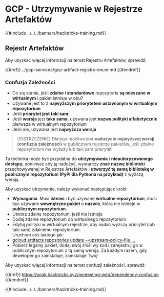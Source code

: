 # GCP - Utrzymywanie w Rejestrze Artefaktów

{{#include ../../../banners/hacktricks-training.md}}

## Rejestr Artefaktów

Aby uzyskać więcej informacji na temat Rejestru Artefaktów, sprawdź:

{{#ref}}
../gcp-services/gcp-artifact-registry-enum.md
{{#endref}}

### Confuzja Zależności

- Co się stanie, jeśli **zdalne i standardowe** repozytoria **są mieszane w wirtualnym** i pakiet istnieje w obu?
- Używane jest to z **najwyższym priorytetem ustawionym w wirtualnym repozytorium**
- Jeśli **priorytet jest taki sam**:
- Jeśli **wersja** jest **taka sama**, używana jest **nazwa polityki alfabetycznie** pierwsza w wirtualnym repozytorium
- Jeśli nie, używana jest **najwyższa wersja**

> [!OSTRZEŻENIE]
> Dlatego możliwe jest **nadużycie najwyższej wersji (confuzja zależności)** w publicznym rejestrze pakietów, jeśli zdalne repozytorium ma wyższy lub taki sam priorytet

Ta technika może być przydatna do **utrzymywania** i **nieautoryzowanego dostępu**, ponieważ aby ją nadużyć, wystarczy **znać nazwę biblioteki** przechowywanej w Rejestrze Artefaktów i **utworzyć tę samą bibliotekę w publicznym repozytorium (PyPi dla Pythona na przykład)** z wyższą wersją.

Aby uzyskać utrzymanie, należy wykonać następujące kroki:

- **Wymagania**: Musi **istnieć** i być używane **wirtualne repozytorium**, musi być używane **wewnętrzne pakiet** o **nazwie**, która nie istnieje w **publicznym repozytorium**.
- Utwórz zdalne repozytorium, jeśli nie istnieje
- Dodaj zdalne repozytorium do wirtualnego repozytorium
- Edytuj polityki w wirtualnym rejestrze, aby nadać wyższy priorytet (lub taki sam) zdalnemu repozytorium.\
Uruchom coś takiego jak:
- [gcloud artifacts repositories update --upstream-policy-file ...](https://cloud.google.com/sdk/gcloud/reference/artifacts/repositories/update#--upstream-policy-file)
- Pobierz legalny pakiet, dodaj swój złośliwy kod i zarejestruj go w publicznym repozytorium z tą samą wersją. Za każdym razem, gdy deweloper go zainstaluje, zainstaluje Twój!

Aby uzyskać więcej informacji na temat confuzji zależności, sprawdź:

{{#ref}}
https://book.hacktricks.xyz/pentesting-web/dependency-confusion
{{#endref}}

{{#include ../../../banners/hacktricks-training.md}}
